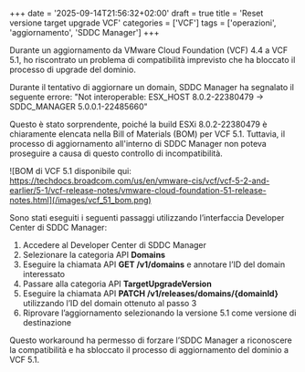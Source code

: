 +++
date = '2025-09-14T21:56:32+02:00'
draft = true
title = 'Reset versione target upgrade VCF'
categories = ['VCF']
tags = ['operazioni', 'aggiornamento', 'SDDC Manager']
+++

Durante un aggiornamento da VMware Cloud Foundation (VCF) 4.4 a VCF 5.1, ho riscontrato un problema di compatibilità imprevisto che ha bloccato il processo di upgrade del dominio.

Durante il tentativo di aggiornare un domain, SDDC Manager ha segnalato il seguente errore:
"Not interoperable: ESX_HOST 8.0.2-22380479 -> SDDC_MANAGER 5.0.0.1-22485660"

Questo è stato sorprendente, poiché la build ESXi 8.0.2-22380479 è chiaramente elencata nella Bill of Materials (BOM) per VCF 5.1. 
Tuttavia, il processo di aggiornamento all'interno di SDDC Manager non poteva proseguire a causa di questo controllo di incompatibilità.

![BOM di VCF 5.1 disponibile qui: https://techdocs.broadcom.com/us/en/vmware-cis/vcf/vcf-5-2-and-earlier/5-1/vcf-release-notes/vmware-cloud-foundation-51-release-notes.html](/images/vcf_51_bom.png)

Sono stati eseguiti i seguenti passaggi utilizzando l’interfaccia Developer Center di SDDC Manager:

1. Accedere al Developer Center di SDDC Manager
2. Selezionare la categoria API **Domains**
3. Eseguire la chiamata API **GET /v1/domains** e annotare l’ID del domain interessato
4. Passare alla categoria API **TargetUpgradeVersion**
5. Eseguire la chiamata API **PATCH /v1/releases/domains/{domainId}** utilizzando l’ID del domain ottenuto al passo 3
6. Riprovare l’aggiornamento selezionando la versione 5.1 come versione di destinazione

Questo workaround ha permesso di forzare l’SDDC Manager a riconoscere la compatibilità e ha sbloccato il processo di aggiornamento del dominio a VCF 5.1.